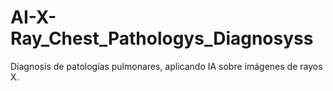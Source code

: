 # AI-X-Ray_Chest_Pathologys_Diagnosyss
Diagnosis de patologías pulmonares, aplicando IA sobre imágenes de rayos X.
